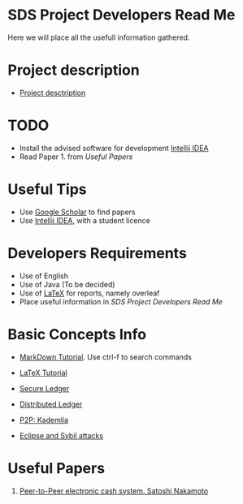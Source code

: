 # SDS Project Developers Read Me

Here we will place all the usefull information gathered.

# Project description
+ [Project desctription](https://cdn-uploads.piazza.com/paste/itcshcp58zg2wx/322a726fbdcbf1a588ba1dc7303e2f3a4b19edc48533f92960b58c672ab4a8eb/assigment.pdf)

# TODO
+ Install the advised software for development [Intellij IDEA](https://www.jetbrains.com/community/education/#students)
+ Read Paper 1. from *Useful Papers*

# Useful Tips
+ Use [Google Scholar](https://scholar.google.com/) to find papers
+ Use [Intellij IDEA](https://www.jetbrains.com/community/education/#students), with a student licence

# Developers Requirements
+ Use of English
+ Use of Java (To be decided)
+ Use of [LaTeX](https://www.overleaf.com/) for reports, namely overleaf
+ Place useful information in *SDS Project Developers Read Me*

# Basic Concepts Info 

+ [MarkDown Tutorial](https://wordpress.com/support/markdown-quick-reference/). Use ctrl-f to search commands

+ [LaTeX Tutorial](https://www.overleaf.com/learn/latex/Learn_LaTeX_in_30_minutes)

+ [Secure Ledger](https://computersciencewiki.org/index.php/Ledger)

+ [Distributed Ledger](https://www.investopedia.com/terms/d/distributed-ledgers.asp#:~:text=A%20distributed%20ledger%20is%20a,geographies%2C%20accessible%20by%20multiple%20people)

+ [P2P: Kademlia](https://en.wikipedia.org/wiki/Kademlia)

+ [Eclipse and Sybil attacks](https://bitcoin.stackexchange.com/questions/61151/eclipse-attack-vs-sybil-attack)

# Useful Papers

1. [Peer-to-Peer  electronic cash system. Satoshi Nakamoto](https://klausnordby.com/bitcoin/Bitcoin_Whitepaper_Document_HD.pdf)
